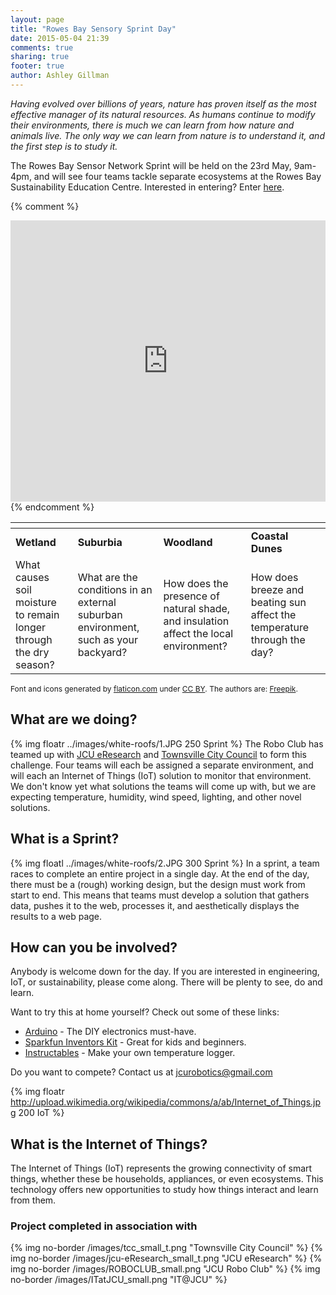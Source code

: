 ```yaml
---
layout: page
title: "Rowes Bay Sensory Sprint Day"
date: 2015-05-04 21:39
comments: true
sharing: true
footer: true
author: Ashley Gillman
---
```


*Having evolved over billions of years, nature has proven itself as the most effective manager of its natural resources.
As humans continue to modify their environments, there is much we can learn from how nature and animals live.
The only way we can learn from nature is to understand it, and the first step is to study it.*

The Rowes Bay Sensor Network Sprint will be held on the 23rd May, 9am-4pm, and will see four teams tackle separate ecosystems at the Rowes Bay Sustainability Education Centre.
Interested in entering?
Enter [here](https://www.eventbrite.com.au/e/rowes-bay-sensory-sprint-day-tickets-16871309541).

{% comment %}
<iframe width=100% height="450" frameborder="0" style="border:0" src="https://www.google.com/maps/embed/v1/view?zoom=18&center=-19.2342%2C146.7841&maptype=satellite&key=AIzaSyDl9VoQCdZ2aaTXzpASLtk355CCh7dAeoQ"></iframe>
{% endcomment %}

<img src="http://maps.googleapis.com/maps/api/staticmap?zoom=18&center=-19.2345%2C146.7841&maptype=satellite&markers=icon:{{ site.url }}/images/beach12.png%7Cshadow:true%7C-19.2343%2C146.78406&markers=icon:{{ site.url }}/images/tree164.png%7Cshadow:true%7C-19.2349%2C146.78345&markers=icon:{{ site.url }}/images/grass.png%7Cshadow:true%7C-19.2352%2C146.7833&markers=icon:{{ site.url }}/images/sea1.png%7Cshadow:true%7C-19.23455%2C146.7845&size=640x320&scale=2" alt="">

| <i class="flaticon-grass"></i> | <i class="flaticon-beach12"></i> | <i class="flaticon-tree164"></i> | <i class="flaticon-sea1"></i> |
|-|-|-|-|
| **Wetland** | **Suburbia** | **Woodland** | **Coastal Dunes** |
| What causes soil moisture to remain longer through the dry season? | What are the conditions in an external suburban environment, such as your backyard? | How does the presence of natural shade, and insulation affect the local environment? | How does breeze and beating sun affect the temperature through the day? |

<p style="font-size: 12px">
 Font and icons generated by <a href="http://www.flaticon.com">flaticon.com</a>
 under <a href="http://creativecommons.org/licenses/by/3.0/">CC BY</a>. The authors are: <a href="http://www.freepik.com">Freepik</a>.
</p>

## What are we doing?
{% img floatr ../images/white-roofs/1.JPG 250 Sprint %}
The Robo Club has teamed up with [JCU eResearch](https://eresearch.jcu.edu.au) and [Townsville City Council](http://www.townsville.qld.gov.au/) to form this challenge.
Four teams will each be assigned a separate environment, and will each an Internet of Things (IoT) solution to monitor that environment.
We don't know yet what solutions the teams will come up with, but we are expecting temperature, humidity, wind speed, lighting, and other novel solutions.

## What is a Sprint?
{% img floatl ../images/white-roofs/2.JPG 300 Sprint %}
In a sprint, a team races to complete an entire project in a single day. At the end of the day, there must be a (rough) working design, but the design must work from start to end.
This means that teams must develop a solution that gathers data, pushes it to the web, processes it, and aesthetically displays the results to a web page.

## How can you be involved?
Anybody is welcome down for the day.
If you are interested in engineering, IoT, or sustainability, please come along.
There will be plenty to see, do and learn.

Want to try this at home yourself? Check out some of these links:

* [Arduino](http://arduino.cc) - The DIY electronics must-have.
* [Sparkfun Inventors Kit](https://www.sparkfun.com/products/12001) - Great for kids and beginners.
* [Instructables](http://www.instructables.com/id/ESP8266-Wifi-Temperature-Logger/?ALLSTEPS) - Make your own temperature logger.

Do you want to compete? Contact us at jcurobotics@gmail.com

{% img floatr http://upload.wikimedia.org/wikipedia/commons/a/ab/Internet_of_Things.jpg 200 IoT %}
## What is the Internet of Things?
The Internet of Things (IoT) represents the growing connectivity of smart things, whether these be households, appliances, or even ecosystems. This technology offers new opportunities to study how things interact and learn from them.

### Project completed in association with
<p class="imgspan" style="height:120px">
{% img no-border /images/tcc_small_t.png "Townsville City Council" %}
{% img no-border /images/jcu-eResearch_small_t.png "JCU eResearch" %}
{% img no-border /images/ROBOCLUB_small.png "JCU Robo Club" %}
{% img no-border /images/ITatJCU_small.png "IT@JCU" %}
</p>
